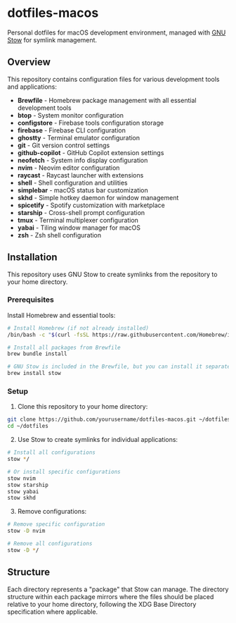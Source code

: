 # dotfiles-macos

Personal dotfiles for macOS development environment, managed with [GNU Stow](https://www.gnu.org/software/stow/) for symlink management.

## Overview

This repository contains configuration files for various development tools and applications:

- **Brewfile** - Homebrew package management with all essential development tools
- **btop** - System monitor configuration
- **configstore** - Firebase tools configuration storage
- **firebase** - Firebase CLI configuration
- **ghostty** - Terminal emulator configuration
- **git** - Git version control settings
- **github-copilot** - GitHub Copilot extension settings
- **neofetch** - System info display configuration
- **nvim** - Neovim editor configuration
- **raycast** - Raycast launcher with extensions
- **shell** - Shell configuration and utilities
- **simplebar** - macOS status bar customization
- **skhd** - Simple hotkey daemon for window management
- **spicetify** - Spotify customization with marketplace
- **starship** - Cross-shell prompt configuration
- **tmux** - Terminal multiplexer configuration
- **yabai** - Tiling window manager for macOS
- **zsh** - Zsh shell configuration

## Installation

This repository uses GNU Stow to create symlinks from the repository to your home directory.

### Prerequisites

Install Homebrew and essential tools:
```bash
# Install Homebrew (if not already installed)
/bin/bash -c "$(curl -fsSL https://raw.githubusercontent.com/Homebrew/install/HEAD/install.sh)"

# Install all packages from Brewfile
brew bundle install

# GNU Stow is included in the Brewfile, but you can install it separately:
brew install stow
```

### Setup

1. Clone this repository to your home directory:
```bash
git clone https://github.com/yourusername/dotfiles-macos.git ~/dotfiles
cd ~/dotfiles
```

2. Use Stow to create symlinks for individual applications:
```bash
# Install all configurations
stow */

# Or install specific configurations
stow nvim
stow starship
stow yabai
stow skhd
```

3. Remove configurations:
```bash
# Remove specific configuration
stow -D nvim

# Remove all configurations  
stow -D */
```

## Structure

Each directory represents a "package" that Stow can manage. The directory structure within each package mirrors where the files should be placed relative to your home directory, following the XDG Base Directory specification where applicable.
